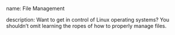 name: File Management

description: Want to get in control of Linux operating systems? You shouldn’t omit learning the ropes of how to properly manage files.